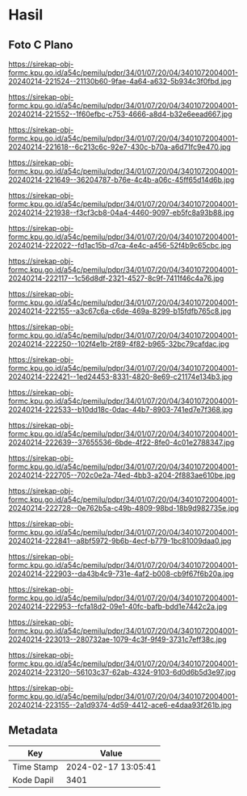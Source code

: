 # Hasil

## Foto C Plano

https://sirekap-obj-formc.kpu.go.id/a54c/pemilu/pdpr/34/01/07/20/04/3401072004001-20240214-221524--21130b60-9fae-4a64-a632-5b934c3f0fbd.jpg

https://sirekap-obj-formc.kpu.go.id/a54c/pemilu/pdpr/34/01/07/20/04/3401072004001-20240214-221552--1f60efbc-c753-4666-a8d4-b32e6eead667.jpg

https://sirekap-obj-formc.kpu.go.id/a54c/pemilu/pdpr/34/01/07/20/04/3401072004001-20240214-221618--6c213c6c-92e7-430c-b70a-a6d71fc9e470.jpg

https://sirekap-obj-formc.kpu.go.id/a54c/pemilu/pdpr/34/01/07/20/04/3401072004001-20240214-221649--36204787-b76e-4c4b-a06c-45ff65d14d6b.jpg

https://sirekap-obj-formc.kpu.go.id/a54c/pemilu/pdpr/34/01/07/20/04/3401072004001-20240214-221938--f3cf3cb8-04a4-4460-9097-eb5fc8a93b88.jpg

https://sirekap-obj-formc.kpu.go.id/a54c/pemilu/pdpr/34/01/07/20/04/3401072004001-20240214-222022--fd1ac15b-d7ca-4e4c-a456-52f4b9c65cbc.jpg

https://sirekap-obj-formc.kpu.go.id/a54c/pemilu/pdpr/34/01/07/20/04/3401072004001-20240214-222117--1c56d8df-2321-4527-8c9f-7411f46c4a76.jpg

https://sirekap-obj-formc.kpu.go.id/a54c/pemilu/pdpr/34/01/07/20/04/3401072004001-20240214-222155--a3c67c6a-c6de-469a-8299-b15fdfb765c8.jpg

https://sirekap-obj-formc.kpu.go.id/a54c/pemilu/pdpr/34/01/07/20/04/3401072004001-20240214-222250--102f4e1b-2f89-4f82-b965-32bc79cafdac.jpg

https://sirekap-obj-formc.kpu.go.id/a54c/pemilu/pdpr/34/01/07/20/04/3401072004001-20240214-222421--1ed24453-8331-4820-8e69-c21174e134b3.jpg

https://sirekap-obj-formc.kpu.go.id/a54c/pemilu/pdpr/34/01/07/20/04/3401072004001-20240214-222533--b10dd18c-0dac-44b7-8903-741ed7e7f368.jpg

https://sirekap-obj-formc.kpu.go.id/a54c/pemilu/pdpr/34/01/07/20/04/3401072004001-20240214-222639--37655536-6bde-4f22-8fe0-4c01e2788347.jpg

https://sirekap-obj-formc.kpu.go.id/a54c/pemilu/pdpr/34/01/07/20/04/3401072004001-20240214-222705--702c0e2a-74ed-4bb3-a204-2f883ae610be.jpg

https://sirekap-obj-formc.kpu.go.id/a54c/pemilu/pdpr/34/01/07/20/04/3401072004001-20240214-222728--0e762b5a-c49b-4809-98bd-18b9d982735e.jpg

https://sirekap-obj-formc.kpu.go.id/a54c/pemilu/pdpr/34/01/07/20/04/3401072004001-20240214-222841--a8bf5972-9b6b-4ecf-b779-1bc81009daa0.jpg

https://sirekap-obj-formc.kpu.go.id/a54c/pemilu/pdpr/34/01/07/20/04/3401072004001-20240214-222903--da43b4c9-731e-4af2-b008-cb9f67f6b20a.jpg

https://sirekap-obj-formc.kpu.go.id/a54c/pemilu/pdpr/34/01/07/20/04/3401072004001-20240214-222953--fcfa18d2-09e1-40fc-bafb-bdd1e7442c2a.jpg

https://sirekap-obj-formc.kpu.go.id/a54c/pemilu/pdpr/34/01/07/20/04/3401072004001-20240214-223013--280732ae-1079-4c3f-9f49-3731c7eff38c.jpg

https://sirekap-obj-formc.kpu.go.id/a54c/pemilu/pdpr/34/01/07/20/04/3401072004001-20240214-223120--56103c37-62ab-4324-9103-6d0d6b5d3e97.jpg

https://sirekap-obj-formc.kpu.go.id/a54c/pemilu/pdpr/34/01/07/20/04/3401072004001-20240214-223155--2a1d9374-4d59-4412-ace6-e4daa93f261b.jpg


## Metadata

| Key        | Value               |
| ---------- | ------------------- |
| Time Stamp | 2024-02-17 13:05:41 |
| Kode Dapil | 3401                |



